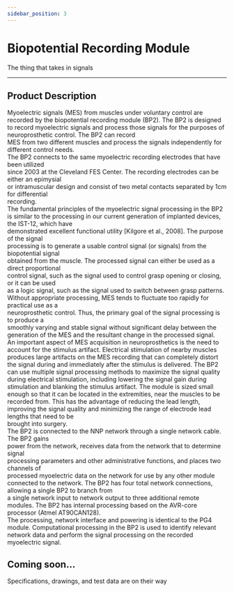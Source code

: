 ```yaml
---
sidebar_position: 3
---
```


# Biopotential Recording Module

The thing that takes in signals

---

## Product Description

Myoelectric	signals	(MES)	from	muscles	under	voluntary	control	are	recorded	by	the	
biopotential	recording module	(BP2).		The	BP2	is	designed	to	record	myoelectric	signals	
and	process	those	signals	for	the	purposes	of	neuroprosthetic	control.		The	BP2	can	record	
MES	from	two	different	muscles	and	process	the	signals	independently for	different	control	
needs.		
The	BP2	connects	to	the	same	myoelectric	recording	electrodes	that	have	been	utilized	
since	2003	at	the	Cleveland	FES	Center.		The	recording	electrodes	can	be	either	an	epimysial	
or	intramuscular	design	and	consist	of	two	metal	contacts	separated	by	1cm	for	differential	
recording.	
The	fundamental	principles	of	the	myoelectric	signal	processing	in	the	BP2	is	similar	to	the	
processing	in	our	current	generation	of	implanted	devices,	the	IST-12,	which	have	
demonstrated	excellent	functional	utility	[Kilgore	et	al.,	2008].		The	purpose	of	the	signal	
processing	is	to	generate	a	usable	control	signal	(or	signals)	from	the	biopotential	signal	
obtained	from	the	muscle.		The	processed	signal	can	either	be	used	as	a	direct	proportional	
control	signal,	such	as	the	signal	used	to control	grasp	opening	or	closing,	or	it	can	be	used	
as	a	logic	signal,	such	as	the	signal	used	to	switch	between	grasp	patterns.		Without	
appropriate	processing,	MES	tends	to	fluctuate	too	rapidly	for	practical	use	as	a	
neuroprosthetic	control.		Thus,	the primary	goal	of	the	signal	processing	is	to	produce	a	
smoothly	varying	and	stable	signal	without	significant	delay	between	the	generation	of	the	
MES	and	the	resultant	change	in	the	processed	signal.		
An	important	aspect	of	MES	acquisition	in	neuroprosthetics	is	the	need	to	account	for	the	
stimulus	artifact.		Electrical	stimulation	of	nearby	muscles	produces	large	artifacts	on	the	
MES	recording	that	can	completely	distort	the	signal	during	and	immediately	after	the	
stimulus	is	delivered.		The	BP2	can	use multiple	signal	processing	methods	to	maximize	the	
signal	quality	during	electrical	stimulation,	including	lowering	the	signal	gain	during	
stimulation	and	blanking	the	stimulus	artifact.
The	module	is	sized	small	enough	so	that	it	can	be	located	in	the	extremities,	near	the	
muscles	to	be	recorded	from.		This	has	the	advantage	of	reducing	the	lead	length,	improving the	signal	quality	and	minimizing	the	range	of	electrode	lead	lengths	that	need	to	be	
brought	into	surgery.	
The	BP2	is	connected	to	the	NNP network	through	a	single	network	cable.		The	BP2	gains	
power	from	the	network,	receives	data	from	the	network	that	to	determine	signal	
processing	parameters	and	other	administrative	functions,	and	places	two	channels	of	
processed	myoelectric	data	on	the	network	for	use	by	any	other	module	connected	to	the	
network.	The	BP2	has	four	total	network	connections,	allowing	a	single	BP2	to	branch	from	
a	single	network	input	to	network	output	to	three	additional	remote	modules.
The	BP2	has	internal	processing	based	on	the	AVR-core	processor	(Atmel	AT90CAN128).		
The	processing,	network	interface	and	powering	is	identical	to	the	PG4	module.	
Computational	processing	in	the	BP2	is	used	to	identify	relevant	network	data	and	perform	
the	signal	processing	on	the	recorded myoelectric	signal.		

## Coming soon...
Specifications, drawings, and test data are on their way